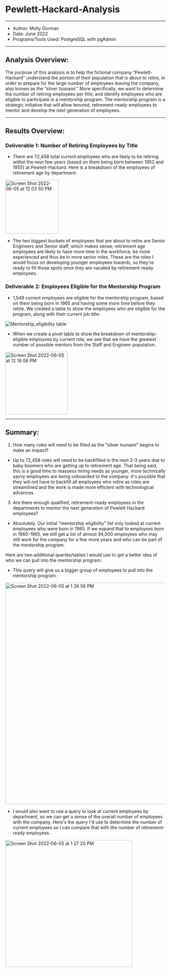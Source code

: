 # Pewlett-Hackard-Analysis
- - - - 
- Author: Molly Dorman
- Date: June 2022
- Programs/Tools Used: PostgreSQL with pgAdmin
- - - - 
## Analysis Overview:

The purpose of this analysis is to help the fictional company “Pewlett-Hackard” understand the portion of their population that is about to retire, in order to prepare for the large number of employees leaving the company, also known as the “silver tsunami.” More specifically, we want to determine the number of retiring employees per title, and identify employees who are eligible to participate in a mentorship program. The mentorship program is a strategic initiative that will allow tenured, retirement-ready employees to mentor and develop the next generation of employees. 
- - - - 
## Results Overview:

### Deliverable 1: Number of Retiring Employees by Title
* There are 72,458 total current employees who are likely to be retiring within the next few years (based on them being born between 1952 and 1955) at Pewlett-Hackard. Here is a breakdown of the employees of retirement age by department:

<img width="168" alt="Screen Shot 2022-06-05 at 12 03 50 PM" src="https://user-images.githubusercontent.com/103781847/172062437-97ebcde9-3be1-4a97-bccf-2bb7ce9bdbb3.png">

* The two biggest buckets of employees that are about to retire are Senior Engineers and Senior staff, which makes sense; retirement age employees are likely to have more time in the workforce, be more experienced and thus be in more senior roles. These are the roles I would focus on developing younger employees towards, so they're ready to fill those spots once they are vacated by retirement-ready employees. 

### Deliverable 2: Employees Eligible for the Mentorship Program
* 1,549 current employees are eligible for the mentorship program, based on them being born in 1965 and having some more time before they retire. We created a table to show the employees who are eligible for the program, along with their current job title:

![Mentorship_eligibility table](https://user-images.githubusercontent.com/103781847/172062575-d25e7ae2-ab14-4e06-9086-57daec8b5685.png)

* When we create a pivot table to show the breakdown of mentorship-eligible employees by current role, we see that we have the greatest number of possible mentors from the Staff and Engineer population. 

<img width="196" alt="Screen Shot 2022-06-05 at 12 18 06 PM" src="https://user-images.githubusercontent.com/103781847/172062579-9d8f31b2-d2f0-48a0-b2ad-cfc54c1cc626.png">

- - - -
## Summary:

1. How many roles will need to be filled as the "silver tsunami" begins to make an impact?

* Up to 72,458 roles will need to be backfilled in the next 2-3 years due to baby boomers who are getting up to retirement age. That being said, this is a good time to reassess hiring needs as younger, more technically savvy employees are being onboarded to the company. It's possible that they will not have to backfill all employees who retire as roles are streamlined and the work is made more efficient with technological advances. 

3. Are there enough qualified, retirement-ready employees in the departments to mentor the next generation of Pewlett Hackard employees? 

* Absolutely. Our initial "mentorship eligibility" list only looked at current employees who were born in 1965. If we expand that to employees born in 1960-1965, we still get a list of almost 94,000 employees who may still work for the company for a few more years and who can be part of the mentorship program. 

Here are two additional queries/tables I would use to get a better idea of who we can pull into the mentorship program:

* This query will give us a bigger group of employees to pull into the mentorship program. 

<img width="694" alt="Screen Shot 2022-06-05 at 1 26 56 PM" src="https://user-images.githubusercontent.com/103781847/172065086-067b4a3f-0a05-4d1e-a46d-f423c7b84d39.png">

* I would also want to use a query to look at current employees by department, so we can get a sense of the overall number of employees with the company. Here's the query I'd use to determine the number of current employees so I can compare that with the number of retirement-ready employees.

<img width="398" alt="Screen Shot 2022-06-05 at 1 27 20 PM" src="https://user-images.githubusercontent.com/103781847/172065094-9286798c-90d6-44cf-8fd4-a2c4ed36fad4.png">

